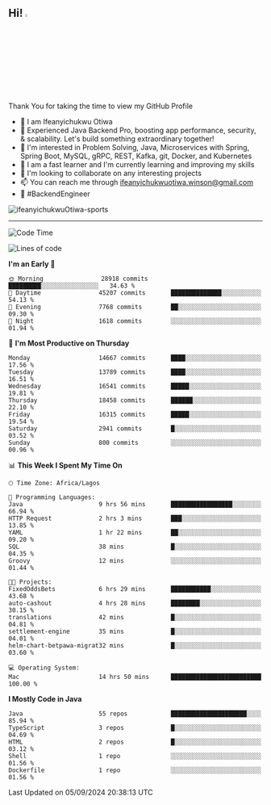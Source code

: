 <!-- BLOG-POST-LIST:START --><!-- BLOG-POST-LIST:END -->

## Hi! <img src="https://media.giphy.com/media/hvRJCLFzcasrR4ia7z/giphy.gif" width="4%"> 

Thank You for taking the time to view my GitHub Profile

- 👋 I am Ifeanyichukwu Otiwa
- 🚀 Experienced Java Backend Pro, boosting app performance, security, & scalability. Let's build something extraordinary together!
- 👀 I'm interested in Problem Solving, Java, Microservices with Spring, Spring Boot, MySQL, gRPC, REST, Kafka, git, Docker, and Kubernetes
- 🌱 I am a fast learner and I'm currently learning and improving my skills
- 💞️ I'm looking to collaborate on any interesting projects
- 📫 You can reach me through ifeanyichukwuotiwa.winson@gmail.com
- 🚀 #BackendEngineer

<p align="left" marginTop="10px"> <img src="https://komarev.com/ghpvc/?username=ifeanyichukwuOtiwa-sports&label=Profile%20views&color=0e75b6&style=for-the-badge" alt="ifeanyichukwuOtiwa-sports" /> </p>

***

<!--START_SECTION:waka-->
![Code Time](http://img.shields.io/badge/Code%20Time-2%2C871%20hrs%2053%20mins-blue)

![Lines of code](https://img.shields.io/badge/From%20Hello%20World%20I%27ve%20Written-20.5%20million%20lines%20of%20code-blue)

**I'm an Early 🐤** 

```text
🌞 Morning                28918 commits       █████████░░░░░░░░░░░░░░░░   34.63 % 
🌆 Daytime                45207 commits       ██████████████░░░░░░░░░░░   54.13 % 
🌃 Evening                7768 commits        ██░░░░░░░░░░░░░░░░░░░░░░░   09.30 % 
🌙 Night                  1618 commits        ░░░░░░░░░░░░░░░░░░░░░░░░░   01.94 % 
```
📅 **I'm Most Productive on Thursday** 

```text
Monday                   14667 commits       ████░░░░░░░░░░░░░░░░░░░░░   17.56 % 
Tuesday                  13789 commits       ████░░░░░░░░░░░░░░░░░░░░░   16.51 % 
Wednesday                16541 commits       █████░░░░░░░░░░░░░░░░░░░░   19.81 % 
Thursday                 18458 commits       ██████░░░░░░░░░░░░░░░░░░░   22.10 % 
Friday                   16315 commits       █████░░░░░░░░░░░░░░░░░░░░   19.54 % 
Saturday                 2941 commits        █░░░░░░░░░░░░░░░░░░░░░░░░   03.52 % 
Sunday                   800 commits         ░░░░░░░░░░░░░░░░░░░░░░░░░   00.96 % 
```


📊 **This Week I Spent My Time On** 

```text
🕑︎ Time Zone: Africa/Lagos

💬 Programming Languages: 
Java                     9 hrs 56 mins       █████████████████░░░░░░░░   66.94 % 
HTTP Request             2 hrs 3 mins        ███░░░░░░░░░░░░░░░░░░░░░░   13.85 % 
YAML                     1 hr 22 mins        ██░░░░░░░░░░░░░░░░░░░░░░░   09.20 % 
SQL                      38 mins             █░░░░░░░░░░░░░░░░░░░░░░░░   04.35 % 
Groovy                   12 mins             ░░░░░░░░░░░░░░░░░░░░░░░░░   01.44 % 

🐱‍💻 Projects: 
FixedOddsBets            6 hrs 29 mins       ███████████░░░░░░░░░░░░░░   43.68 % 
auto-cashout             4 hrs 28 mins       ████████░░░░░░░░░░░░░░░░░   30.15 % 
translations             42 mins             █░░░░░░░░░░░░░░░░░░░░░░░░   04.81 % 
settlement-engine        35 mins             █░░░░░░░░░░░░░░░░░░░░░░░░   04.01 % 
helm-chart-betpawa-migrat32 mins             █░░░░░░░░░░░░░░░░░░░░░░░░   03.60 % 

💻 Operating System: 
Mac                      14 hrs 50 mins      █████████████████████████   100.00 % 
```

**I Mostly Code in Java** 

```text
Java                     55 repos            █████████████████████░░░░   85.94 % 
TypeScript               3 repos             █░░░░░░░░░░░░░░░░░░░░░░░░   04.69 % 
HTML                     2 repos             █░░░░░░░░░░░░░░░░░░░░░░░░   03.12 % 
Shell                    1 repo              ░░░░░░░░░░░░░░░░░░░░░░░░░   01.56 % 
Dockerfile               1 repo              ░░░░░░░░░░░░░░░░░░░░░░░░░   01.56 % 
```




 Last Updated on 05/09/2024 20:38:13 UTC
<!--END_SECTION:waka-->

<!--
<p align="center">
![trophy](https://github-profile-trophy.vercel.app/?username=ifeanyichukwuOtiwa-sports&theme=onedark) (https://github.com/ryo-ma/github-profile-trophy)
</p>
-->

<!---
ifeanyi-otiwa/ifeanyi-otiwa is a ✨ special ✨ repository because its `README.md` (this file) appears on your GitHub profile.
You can click the Preview link to take a look at your changes.
--->
